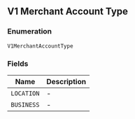 ## V1 Merchant Account Type

### Enumeration

`V1MerchantAccountType`

### Fields

| Name | Description |
|  --- | --- |
| `LOCATION` | - |
| `BUSINESS` | - |

